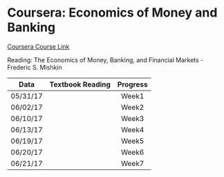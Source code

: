 Coursera: Economics of Money and Banking
===

[Coursera Course Link](https://www.coursera.org/learn/money-banking/home/welcome)

Reading: The Economics of Money, Banking, and Financial Markets -Frederic S. Mishkin


|Data       | Textbook Reading | Progress   |
|-----------|:----------------:|:----------:|
|05/31/17   |  | Week1 |
|06/02/17   |  | Week2 |
|06/10/17   |  | Week3 |
|06/13/17   |  | Week4 |
|06/19/17   |  | Week5 |
|06/20/17   |  | Week6 |
|06/21/17   |  | Week7 |
